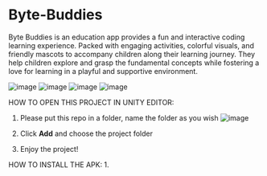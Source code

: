 # Byte-Buddies

Byte Buddies is an education app provides a fun and interactive coding learning experience. Packed with engaging activities, colorful visuals, and friendly mascots to accompany children along their learning journey. They help children explore and grasp the fundamental concepts while fostering a love for learning in a playful and supportive environment.

![image](https://github.com/chandratritaqwa/Byte-Buddies/assets/156360296/e2bed907-36b5-4f59-a3fe-09a3d33f7eec)
![image](https://github.com/chandratritaqwa/Byte-Buddies/assets/156360296/558b4bf8-e275-4108-b797-05ef983ff07a)
![image](https://github.com/chandratritaqwa/Byte-Buddies/assets/156360296/39c6b528-7d7e-49f4-b816-5f3e257c7ef5)
![image](https://github.com/chandratritaqwa/Byte-Buddies/assets/156360296/16e5163d-2bb5-4d11-8675-2223ae34bd54)


HOW TO OPEN THIS PROJECT IN UNITY EDITOR:
1. Please put this repo in a folder, name the folder as you wish
![image](https://github.com/chandratritaqwa/Byte-Buddies/assets/156360296/552c3d38-072d-4182-85a1-e26d1bf69474)

2. Click **Add** and choose the project folder
3. Enjoy the project!

HOW TO INSTALL THE APK:
1. 

